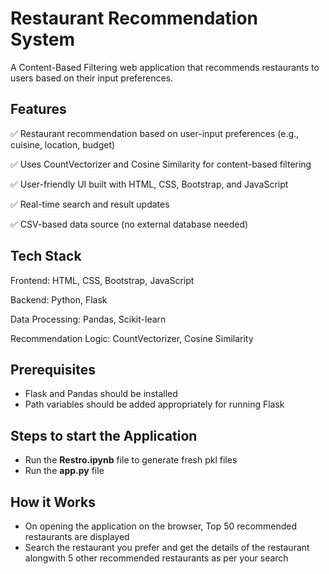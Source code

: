 # Restaurant Recommendation System
A Content-Based Filtering web application that recommends restaurants to users based on their input preferences. 

## Features
✅ Restaurant recommendation based on user-input preferences (e.g., cuisine, location, budget)

✅ Uses CountVectorizer and Cosine Similarity for content-based filtering

✅ User-friendly UI built with HTML, CSS, Bootstrap, and JavaScript

✅ Real-time search and result updates

✅ CSV-based data source (no external database needed)

## Tech Stack
Frontend: HTML, CSS, Bootstrap, JavaScript

Backend: Python, Flask

Data Processing: Pandas, Scikit-learn

Recommendation Logic: CountVectorizer, Cosine Similarity


## Prerequisites

- Flask and Pandas should be installed
- Path variables should be added appropriately for running Flask

## Steps to start the Application

- Run the **Restro.ipynb** file to generate fresh pkl files
- Run the **app.py** file

## How it Works

- On opening the application on the browser, Top 50 recommended restaurants are displayed
- Search the restaurant you prefer and get the details of the restaurant alongwith 5 other recommended restaurants as per your search
